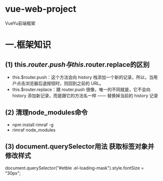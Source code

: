 # vue-web-project
VueYu前端框架

# 一.框架知识
## (1) this.$router.push与this.$router.replace的区别
- this.$router.push：这个方法会向 history 栈添加一个新的记录，所以，当用户点击浏览器后退按钮时，则回到之前的 URL。
- this.$router.replace：跟 router.push 很像，唯一的不同就是，它不会向 history 添加新记录，而是跟它的方法名一样 —— 替换掉当前的 history 记录

## (2) 清理node_modules命令
- npm install rimraf -g
- rimraf node_modules

## (3) document.querySelector用法 获取标签对象并修改样式
document.querySelector("#etble .el-loading-mask").style.fontSize = "30px";


